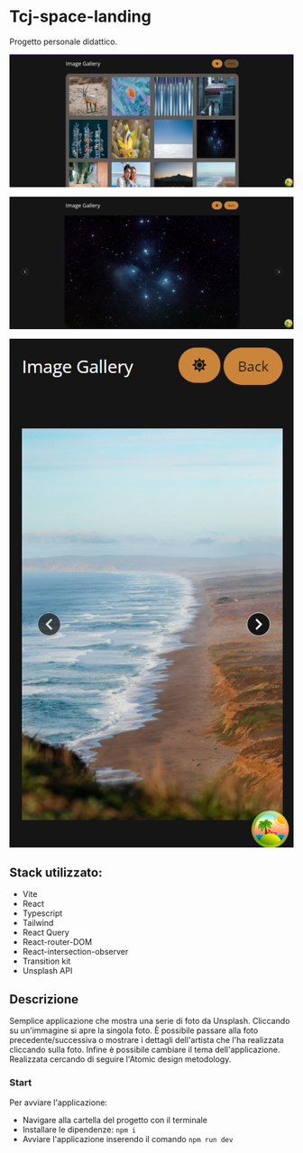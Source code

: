 # Tcj-space-landing

Progetto personale didattico.

![Preview](https://github.com/LorenzoLoPresti/images/blob/main/react-image-gallery/image1.png)

![Preview](https://github.com/LorenzoLoPresti/images/blob/main/react-image-gallery/image2.png)

![Preview](https://github.com/LorenzoLoPresti/images/blob/main/react-image-gallery/image3.png)

## Stack utilizzato:

- Vite
- React
- Typescript
- Tailwind
- React Query
- React-router-DOM
- React-intersection-observer
- Transition kit
- Unsplash API

## Descrizione

Semplice applicazione che mostra una serie di foto da Unsplash. Cliccando su un'immagine si apre la singola foto. È possibile passare alla foto precedente/successiva o mostrare i dettagli dell'artista che l'ha realizzata cliccando sulla foto. Infine è possibile cambiare il tema dell'applicazione.
Realizzata cercando di seguire l'Atomic design metodology.

### Start

Per avviare l'applicazione:

- Navigare alla cartella del progetto con il terminale
- Installare le dipendenze: `npm i`
- Avviare l'applicazione inserendo il comando `npm run dev`
